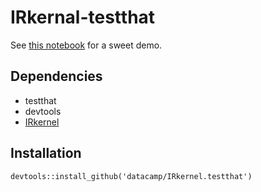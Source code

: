 # IRkernal-testthat

See [this notebook](inst/R-projects-test-example.ipynb) for a sweet demo.

## Dependencies

* testthat
* devtools
* [IRkernel](https://irkernel.github.io/installation)

## Installation

```
devtools::install_github('datacamp/IRkernel.testthat')
```
